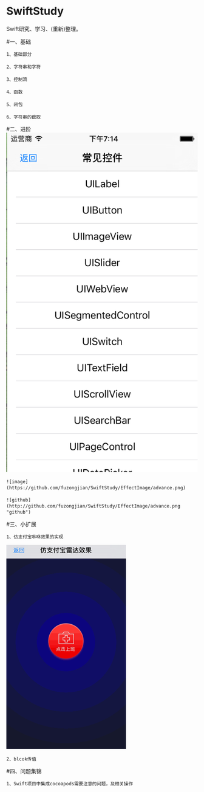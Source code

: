 # SwiftStudy
Swift研究、学习、(重新)整理。

#一、基础

    1、基础部分
    
    2、字符串和字符

    3、控制流
    
    4、函数

    5、闭包

    6、字符串的截取

    
#二、进阶
    <img src="/SwiftStudy/EffectImage/advance.png" alt="alt text" title="Title" />
     
    ![image](https://github.com/fuzongjian/SwiftStudy/EffectImage/advance.png)
    
    ![github](http://github.com/fuzongjian/SwiftStudy/EffectImage/advance.png "github")




#三、小扩展

    1、仿支付宝咻咻效果的实现
   <img src="/SwiftStudy/EffectImage/radar.gif" alt="alt text" title="Title" />
    
    2、blcok传值



#四、问题集锦  

    1、Swift项目中集成cocoapods需要注意的问题，及相关操作
